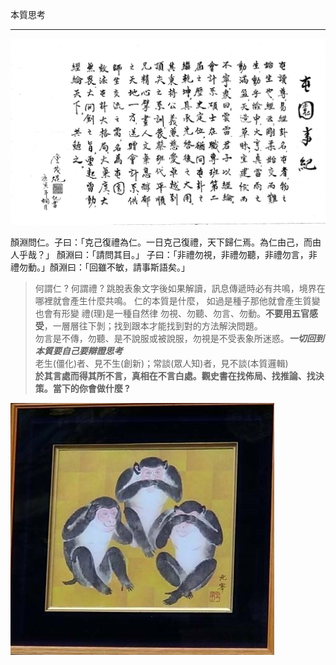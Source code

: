 本質思考

***

![屯園事紀](屯園.JPG)

顏淵問仁。子曰：「克己復禮為仁。一日克己復禮，天下歸仁焉。為仁由己，而由人乎哉？」
顏淵曰：「請問其目。」
子曰：「非禮勿視，非禮勿聽，非禮勿言，非禮勿動。」顏淵曰：「回雖不敏，請事斯語矣。」

> 何謂仁 ? 何謂禮 ? 
> 跳脫表象文字後如果解讀，訊息傳遞時必有共鳴，境界在哪裡就會產生什麼共鳴。
> 仁的本質是什麼， 如過是種子那他就會產生質變也會有形變
> 禮(理)是一種自然律
> 勿視、勿聽、勿言、勿動。**不要用五官感受**，一層層往下剝；找到跟本才能找到對的方法解決問題。<br>勿言是不傳，勿聽、是不說服或被說服，勿視是不受表象所迷惑。***一切回到本質要自己要辯證思考***<br>老生(僵化)者、見不生(創新)；常談(眾人知)者，見不談(本質邏輯)<br>**於其言處而得其所不言，真相在不言白處。觀史書在找佈局、找推論、找決策。當下的你會做什麼 ?**<br>
>
> 

![東照宮](東照宮-猴子.JPG)

